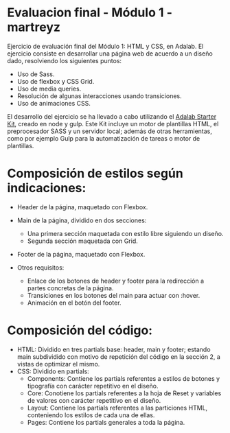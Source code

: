 # Evaluacion final - Módulo 1 - martreyz

Ejercicio de evaluación final del Módulo 1: HTML y CSS, en Adalab.
El ejercicio consiste en desarrollar una página web de acuerdo a un diseño dado, resolviendo los siguientes puntos:

- Uso de Sass.
- Uso de flexbox y CSS Grid.
- Uso de media queries.
- Resolución de algunas interacciones usando transiciones.
- Uso de animaciones CSS.

El desarrollo del ejercicio se ha llevado a cabo utilizando el [Adalab Starter Kit](https://github.com/Adalab/adalab-web-starter-kit), creado en node y gulp. Este Kit incluye un motor de plantillas HTML, el preprocesador SASS y un servidor local; además de otras herramientas, como por ejemplo Gulp para la automatización de tareas o motor de plantillas.

# Composición de estilos según indicaciones:

- Header de la página, maquetado con Flexbox.
- Main de la página, dividido en dos secciones:
  - Una primera sección maquetada con estilo libre siguiendo un diseño.
  - Segunda sección maquetada con Grid.
- Footer de la página, maquetado con Flexbox.

- Otros requisitos:
  - Enlace de los botones de header y footer para la redirección a partes concretas de la página.
  - Transiciones en los botones del main para actuar con :hover.
  - Animación en el botón del footer.

# Composición del código:

- HTML: Dividido en tres partials base: header, main y footer; estando main subdividido con motivo de repetición del código en la sección 2, a vistas de optimizar el mismo.
- CSS: Dividido en partials:
  - Components: Contiene los partials referentes a estilos de botones y tipografía con carácter repetitivo en el diseño.
  - Core: Conotiene los partials referentes a la hoja de Reset y variables de valores con carácter repetitivo en el diseño.
  - Layout: Contiene los partials referentes a las particiones HTML, conteniendo los estilos de cada una de ellas.
  - Pages: Contiene los partials generales a toda la página.
